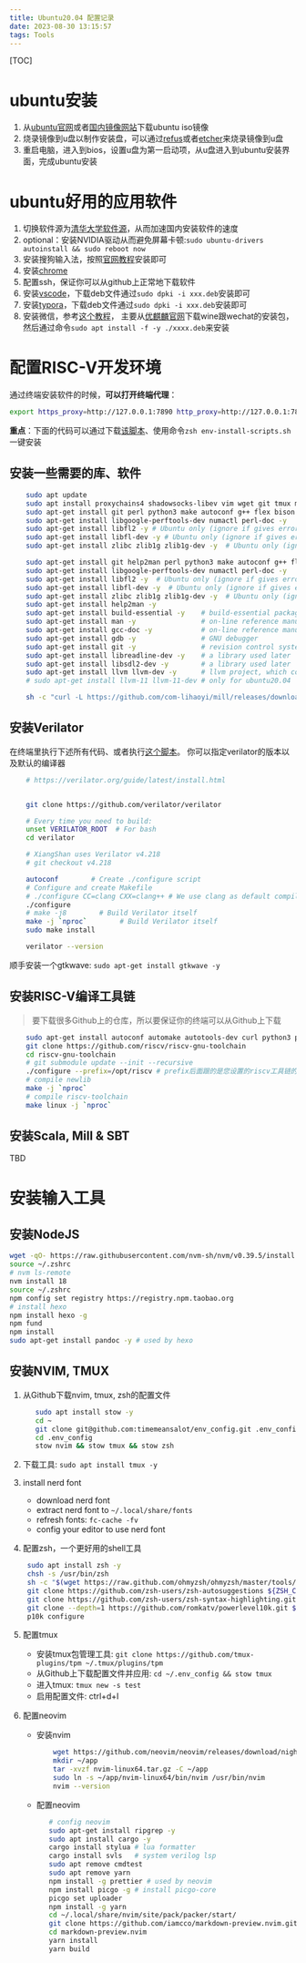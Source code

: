 ```yaml
---
title: Ubuntu20.04 配置记录
date: 2023-08-30 13:15:57
tags: Tools
---
```


[TOC]

<!--more-->

# ubuntu安装

1. 从[ubuntu官网](https://cn.ubuntu.com/download)或者[国内镜像网站](https://mirrors.tuna.tsinghua.edu.cn/ubuntu-releases/22.04.3/)下载ubuntu iso镜像
2. 烧录镜像到u盘以制作安装盘，可以通过[refus](https://rufus.ie/downloads/)或者[etcher](https://etcher.balena.io/)来烧录镜像到u盘
3. 重启电脑，进入到bios，设置u盘为第一启动项，从u盘进入到ubuntu安装界面，完成ubuntu安装

# ubuntu好用的应用软件

1. 切换软件源为[清华大学软件源](https://mirrors.tuna.tsinghua.edu.cn/help/ubuntu/)，从而加速国内安装软件的速度
2. optional：安装NVIDIA驱动从而避免屏幕卡顿:`sudo ubuntu-drivers autoinstall && sudo reboot now`
3. 安装搜狗输入法，按照[官网教程](http://pinyin.sogou.com/linux/help.php)安装即可
4. 安装[chrome](https://www.google.com/chrome/)
5. 配置ssh，保证你可以从github上正常地下载软件
6. 安装[vscode](https://code.visualstudio.com/download)，下载deb文件通过`sudo dpki -i xxx.deb`安装即可
7. 安装[typora](https://github.com/iuxt/src/releases/download/2.0/Typora_Linux_0.11.18_amd64.deb)，下载deb文件通过`sudo dpki -i xxx.deb`安装即可
8. 安装微信，参考[这个教程](https://blog.csdn.net/me_yundou/article/details/129581550)，
   主要从[优麒麟官网](https://archive.ubuntukylin.com/software/pool/partner/)下载wine跟wechat的安装包，然后通过命令`sudo apt install -f -y ./xxxx.deb`来安装

# 配置RISC-V开发环境

通过终端安装软件的时候，**可以打开终端代理**：

```bash
export https_proxy=http://127.0.0.1:7890 http_proxy=http://127.0.0.1:7890 all_proxy=socks5://127.0.0.1:7890
```

**重点**：下面的代码可以通过下载[该脚本](https://github.com/timemeansalot/env_config/blob/linux/env-install-scripts.sh)、使用命令`zsh env-install-scripts.sh`一键安装

## 安装一些需要的库、软件

```bash
    sudo apt update
    sudo apt install proxychains4 shadowsocks-libev vim wget git tmux make gcc time curl libreadline6-dev libsdl2-dev gcc-riscv64-linux-gnu openjdk-11-jre zlib1g-dev device-tree-compiler flex autoconf bison sqlite3 libsqlite3-dev -y
    sudo apt-get install git perl python3 make autoconf g++ flex bison clang -y
    sudo apt-get install libgoogle-perftools-dev numactl perl-doc -y
    sudo apt-get install libfl2 -y # Ubuntu only (ignore if gives error)
    sudo apt-get install libfl-dev -y # Ubuntu only (ignore if gives error)
    sudo apt-get install zlibc zlib1g zlib1g-dev -y  # Ubuntu only (ignore if gives error)

    sudo apt-get install git help2man perl python3 make autoconf g++ flex bison ccache -y
    sudo apt-get install libgoogle-perftools-dev numactl perl-doc -y
    sudo apt-get install libfl2 -y  # Ubuntu only (ignore if gives error)
    sudo apt-get install libfl-dev -y  # Ubuntu only (ignore if gives error)
    sudo apt-get install zlibc zlib1g zlib1g-dev -y  # Ubuntu only (ignore if gives error)
    sudo apt-get install help2man -y
    sudo apt-get install build-essential -y    # build-essential packages, include binary utilities, gcc, make, and so on
    sudo apt-get install man -y                # on-line reference manual
    sudo apt-get install gcc-doc -y            # on-line reference manual for gcc
    sudo apt-get install gdb -y                # GNU debugger
    sudo apt-get install git -y                # revision control system
    sudo apt-get install libreadline-dev -y    # a library used later
    sudo apt-get install libsdl2-dev -y        # a library used later
    sudo apt-get install llvm llvm-dev -y      # llvm project, which contains libraries used later
    # sudo apt-get install llvm-11 llvm-11-dev # only for ubuntu20.04

    sh -c "curl -L https://github.com/com-lihaoyi/mill/releases/download/0.9.8/0.9.8 > /usr/local/bin/mill && chmod +x /usr/local/bin/mill"
```

## 安装Verilator

在终端里执行下述所有代码、或者执行[这个脚本]()。
你可以指定verilator的版本以及默认的编译器

```bash
    # https://verilator.org/guide/latest/install.html


    git clone https://github.com/verilator/verilator

    # Every time you need to build:
    unset VERILATOR_ROOT  # For bash
    cd verilator

    # XiangShan uses Verilator v4.218
    # git checkout v4.218

    autoconf        # Create ./configure script
    # Configure and create Makefile
    # ./configure CC=clang CXX=clang++ # We use clang as default compiler
    ./configure
    # make -j8        # Build Verilator itself
    make -j `nproc`        # Build Verilator itself
    sudo make install

    verilator --version
```

顺手安装一个gtkwave: `sudo apt-get install gtkwave -y`

## 安装RISC-V编译工具链

> 要下载很多Github上的仓库，所以要保证你的终端可以从Github上下载

```bash
    sudo apt-get install autoconf automake autotools-dev curl python3 python3-pip libmpc-dev libmpfr-dev libgmp-dev gawk build-essential bison flex texinfo gperf libtool patchutils bc zlib1g-dev libexpat-dev ninja-build git cmake libglib2.0-dev -y
    git clone https://github.com/riscv/riscv-gnu-toolchain
    cd riscv-gnu-toolchain
    # git submodule update --init --recursive
    ./configure --prefix=/opt/riscv # prefix后面跟的是您设置的riscv工具链的安装路径，可以自行选择
    # compile newlib
    make -j `nproc`
    # compile riscv-toolchain
    make linux -j `nproc`
```

## 安装Scala, Mill & SBT

TBD

# 安装输入工具

## 安装NodeJS

```bash
wget -qO- https://raw.githubusercontent.com/nvm-sh/nvm/v0.39.5/install.sh | bash
source ~/.zshrc
# nvm ls-remote
nvm install 18
source ~/.zshrc
npm config set registry https://registry.npm.taobao.org
# install hexo
npm install hexo -g
npm fund
npm install
sudo apt-get install pandoc -y # used by hexo
```

## 安装NVIM, TMUX

1. 从Github下载nvim, tmux, zsh的配置文件
   ```bash
      sudo apt install stow -y
      cd ~
      git clone git@github.com:timemeansalot/env_config.git .env_config
      cd .env_config
      stow nvim && stow tmux && stow zsh
   ```
2. 下载工具: `sudo apt install tmux -y`
3. install nerd font
   - download nerd font
   - extract nerd font to `~/.local/share/fonts`
   - refresh fonts: `fc-cache -fv`
   - config your editor to use nerd font
4. 配置zsh，一个更好用的shell工具
   ```bash
    sudo apt install zsh -y
    chsh -s /usr/bin/zsh
    sh -c "$(wget https://raw.github.com/ohmyzsh/ohmyzsh/master/tools/install.sh -O -)"
    git clone https://github.com/zsh-users/zsh-autosuggestions ${ZSH_CUSTOM:-~/.oh-my-zsh/custom}/plugins/zsh-autosuggestions
    git clone https://github.com/zsh-users/zsh-syntax-highlighting.git ${ZSH_CUSTOM:-~/.oh-my-zsh/custom}/plugins/zsh-syntax-highlighting
    git clone --depth=1 https://github.com/romkatv/powerlevel10k.git ${ZSH_CUSTOM:-$HOME/.oh-my-zsh/custom}/themes/powerlevel10k
    p10k configure
   ```
5. 配置tmux

   - 安装tmux包管理工具: `git clone https://github.com/tmux-plugins/tpm ~/.tmux/plugins/tpm`
   - 从Github上下载配置文件并应用: `cd ~/.env_config && stow tmux`
   - 进入tmux: `tmux new -s test`
   - 启用配置文件: ctrl+d+I

6. 配置neovim
   - 安装nvim
     ```bash
         wget https://github.com/neovim/neovim/releases/download/nightly/nvim-linux64.tar.gz
         mkdir ~/app
         tar -xvzf nvim-linux64.tar.gz -C ~/app
         sudo ln -s ~/app/nvim-linux64/bin/nvim /usr/bin/nvim
         nvim --version
     ```
   - 配置neovim
     ```bash
        # config neovim
        sudo apt-get install ripgrep -y
        sudo apt install cargo -y
        cargo install stylua # lua formatter
        cargo install svls   # system verilog lsp
        sudo apt remove cmdtest
        sudo apt remove yarn
        npm install -g prettier # used by neovim
        npm install picgo -g # install picgo-core
        picgo set uploader
        npm install -g yarn
        cd ~/.local/share/nvim/site/pack/packer/start/
        git clone https://github.com/iamcco/markdown-preview.nvim.git
        cd markdown-preview.nvim
        yarn install
        yarn build
     ```
